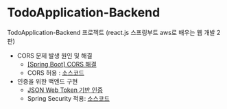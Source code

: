 # TodoApplication-Backend
TodoApplication-Backend 프로젝트 (react.js 스프링부트 aws로 배우는 웹 개발 2판)

- CORS 문제 발생 원인 및 해결
  - [[Spring Boot] CORS 해결](https://wch18735.github.io/spring%20boot/SPRINGBOOT_CORS/)
  - CORS 허용 : [소스코드](https://github.com/wch18735/TodoApplication-Backend/blob/master/src/main/java/com/example/demo/config/WebMvcConfig.java)
- 인증을 위한 백엔드 구현
  - [JSON Web Token 기반 인증](https://wch18735.github.io/todo%20app/TodoApp_JWT/)
  - Spring Security 적용: [소스코드](https://github.com/wch18735/TodoApplication-Backend/blob/master/src/main/java/com/example/demo/config/WebSecurityConfig.java)
  

